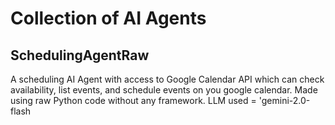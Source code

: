 # Collection of AI Agents

## SchedulingAgentRaw
A scheduling AI Agent with access to Google Calendar API which can check availability, list events, and schedule events on you google calendar. 
Made using raw Python code without any framework. 
LLM used = 'gemini-2.0-flash